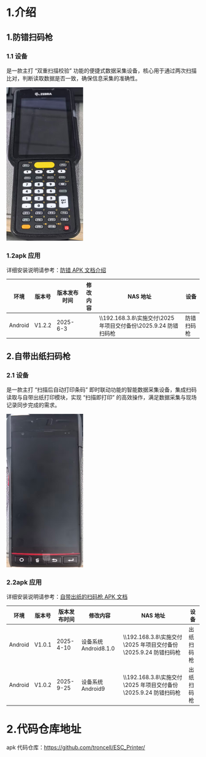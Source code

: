 # 1.介绍

## 1.防错扫码枪

### 1.1 设备

是一款主打 “双重扫描校验” 功能的便捷式数据采集设备，核心用于通过两次扫描比对，判断读取数据是否一致，确保信息采集的准确性。

<img style="width:200px;height:400px" src="./image/8.png" alt="输入图片说明" />

### 1.2apk 应用

详细安装说明请参考：[防错 APK 文档介绍](https://github.com/troncell/SensingDocs/blob/main/Project%20Docs/%E6%98%93%E5%B8%86%E7%89%B9/%E9%98%B2%E9%94%99apk%E6%96%87%E6%A1%A3%E4%BB%8B%E7%BB%8D.md)

| 环境    | 版本号 | 版本发布时间 | 修改内容 | NAS 地址                                                            | 设备       |
| ------- | ------ | ------------ | -------- | ------------------------------------------------------------------- | ---------- |
| Android | V1.2.2 | 2025-6-3     |          | \\\192.168.3.8\\实施交付\\2025 年项目交付备份\\2025.9.24 防错扫码枪 | 防错扫码枪 |

## 2.自带出纸扫码枪

### 2.1 设备

是一款主打 “扫描后自动打印条码” 即时联动功能的智能数据采集设备，集成扫码读取与自带出纸打印模块，实现 “扫描即打印” 的高效操作，满足数据采集与现场记录同步完成的需求。

<img style="width:200px;height:400px" src="./image/3.png" alt="输入图片说明" />

### 2.2apk 应用

详细安装说明请参考：[自带出纸的扫码枪 APK 文档](https://github.com/troncell/SensingDocs/blob/main/Project%20Docs/%E6%98%93%E5%B8%86%E7%89%B9/%E8%87%AA%E5%B8%A6%E5%87%BA%E7%BA%B8%E7%9A%84%E6%89%AB%E7%A0%81%E6%9E%AAAPK%E6%96%87%E6%A1%A3.md)

| 环境    | 版本号 | 版本发布时间 | 修改内容              | NAS 地址                                                            | 设备       |
| ------- | ------ | ------------ | --------------------- | ------------------------------------------------------------------- | ---------- |
| Android | V1.0.1 | 2025-4-10    | 设备系统 Android8.1.0 | \\\192.168.3.8\\实施交付\\2025 年项目交付备份\\2025.9.24 防错扫码枪 | 出纸扫码枪 |
| Android | V1.0.2 | 2025-9-25    | 设备系统 Android9     | \\\192.168.3.8\\实施交付\\2025 年项目交付备份\\2025.9.24 防错扫码枪 | 出纸扫码枪 |

# 2.代码仓库地址

apk 代码仓库：https://github.com/troncell/ESC_Printer/
